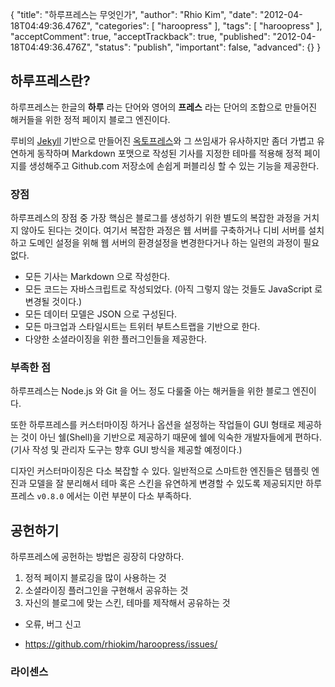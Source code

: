 {
    "title": "하루프레스는 무엇인가",
    "author": "Rhio Kim",
    "date": "2012-04-18T04:49:36.476Z",
    "categories": [
        "haroopress"
    ],
    "tags": [
        "haroopress"
    ],
    "acceptComment": true,
    "acceptTrackback": true,
    "published": "2012-04-18T04:49:36.476Z",
    "status": "publish",
    "important": false,
    "advanced": {}
}

## 하루프레스란?
하루프레스는 한글의 **하루** 라는 단어와 영어의 **프레스** 라는 단어의 조합으로 만들어진 해커들을 위한 정적 페이지 블로그 엔진이다.

루비의 [Jekyll](https://github.com/mojombo/jekyll/wiki) 기반으로 만들어진 [옥토프레스](http://octopress.org)와 그 쓰임새가
유사하지만 좀더 가볍고 유연하게 동작하며 Markdown 포맷으로 작성된 기사를 지정한 테마를 적용해 정적 페이지를 생성해주고 Github.com 저장소에
손쉽게 퍼블리싱 할 수 있는 기능을 제공한다.

### 장점
하루프레스의 장점 중 가장 핵심은 블로그를 생성하기 위한 별도의 복잡한 과정을 거치지 않아도 된다는 것이다.
여기서 복잡한 과정은 웹 서버를 구축하거나 디비 서버를 설치하고 도메인 설정을 위해 웹 서버의 환경설정을 변경한다거나 하는
일련의 과정이 필요 없다.

* 모든 기사는 Markdown 으로 작성한다.
* 모든 코드는 자바스크립트로 작성되었다. (아직 그렇지 않는 것들도 JavaScript 로 변경될 것이다.)
* 모든 데이터 모델은 JSON 으로 구성된다.
* 모든 마크업과 스타일시트는 트위터 부트스트랩을 기반으로 한다.
* 다양한 소셜라이징을 위한 플러그인들을 제공한다.

### 부족한 점
하루프레스는  Node.js 와 Git 을 어느 정도 다룰줄 아는 해커들을 위한 블로그 엔진이다.

또한 하루프레스를 커스터마이징 하거나 옵션을 설정하는 작업들이 GUI 형태로 제공하는 것이 아닌 쉘(Shell)을 기반으로
제공하기 때문에 쉘에 익숙한 개발자들에게 편하다. (기사 작성 및 관리자 도구는 향후 GUI 방식을 제공할 예정이다.)

디자인 커스터마이징은 다소 복잡할 수 있다. 일반적으로 스마트한 엔진들은 템플릿 엔진과 모델을 잘 분리해서
테마 혹은 스킨을 유연하게 변경할 수 있도록 제공되지만 하루프레스 `v0.8.0` 에서는 이런 부분이 다소 부족하다.

## 공헌하기
하루프레스에 공헌하는 방법은 굉장히 다양하다.

1. 정적 페이지 블로깅을 많이 사용하는 것
2. 소셜라이징 플러그인을 구현해서 공유하는 것
3. 자신의 블로그에 맞는 스킨, 테마를 제작해서 공유하는 것

* 오류, 버그 신고
- https://github.com/rhiokim/haroopress/issues/

### 라이센스

